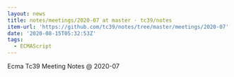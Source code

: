 ```yaml
---
layout: news
title: notes/meetings/2020-07 at master · tc39/notes
item-url: 'https://github.com/tc39/notes/tree/master/meetings/2020-07'
date: '2020-08-15T05:32:53Z'
tags:
  - ECMAScript
---
```

Ecma Tc39 Meeting Notes @ 2020-07

